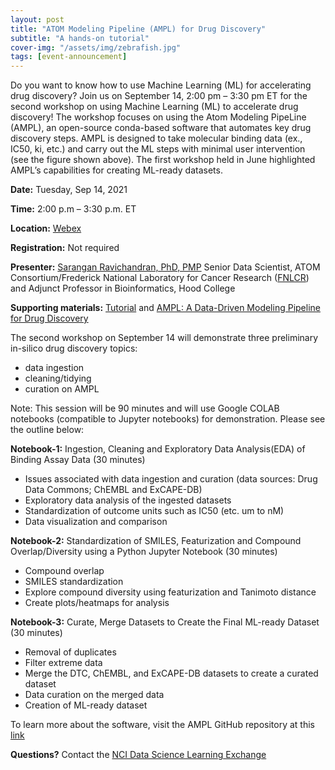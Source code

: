 ```yaml
---
layout: post
title: "ATOM Modeling Pipeline (AMPL) for Drug Discovery"
subtitle: "A hands-on tutorial"
cover-img: "/assets/img/zebrafish.jpg"
tags: [event-announcement]
---
```


Do you want to know how to use Machine Learning (ML) for accelerating drug discovery? 
Join us on September 14, 2:00 pm – 3:30 pm ET for the second workshop on using Machine Learning (ML) to accelerate drug discovery! The workshop focuses on using the Atom Modeling PipeLine (AMPL), an open-source conda-based software that automates key drug discovery steps. AMPL is designed to take molecular binding data (ex., IC50, ki, etc.) and carry out the ML steps with minimal user intervention (see the figure shown above). The first workshop held in June highlighted AMPL’s capabilities for creating ML-ready datasets.


**Date:** Tuesday, Sep 14, 2021

**Time:** 2:00 p.m – 3:30 p.m. ET

**Location:** [Webex](https://cbiit.webex.com/cbiit/j.php?MTID=mf7ce215c871cd5ef2270d43b40ae481d)

**Registration:** Not required

**Presenter:** [Sarangan Ravichandran, PhD, PMP](https://sites.google.com/site/sakaravi/) Senior Data Scientist, ATOM Consortium/Frederick National Laboratory for Cancer
               Research ([FNLCR](https://frederick.cancer.gov)) and Adjunct Professor in Bioinformatics, Hood College
               
**Supporting materials:** [Tutorial](https://github.com/ravichas/AMPL-workshop-2) and 
[AMPL: A Data-Driven Modeling Pipeline for Drug Discovery](https://pubmed.ncbi.nlm.nih.gov/32243153/)

The second workshop on September 14 will demonstrate three preliminary in-silico drug discovery topics:
* data ingestion
* cleaning/tidying
* curation on AMPL

Note: This session will be 90 minutes and will use Google COLAB notebooks (compatible to Jupyter notebooks) for demonstration. Please see the outline below:

**Notebook-1:** Ingestion, Cleaning and Exploratory Data Analysis(EDA) of Binding Assay Data (30 minutes)  
* Issues associated with data ingestion and curation (data sources: Drug Data Commons; ChEMBL and ExCAPE-DB)  
* Exploratory data analysis of the ingested datasets
* Standardization of outcome units such as IC50 (etc. um to nM)
* Data visualization and comparison

**Notebook-2:** Standardization of SMILES, Featurization and Compound Overlap/Diversity using a Python Jupyter Notebook (30 minutes)

* Compound overlap
* SMILES standardization
* Explore compound diversity using featurization and Tanimoto distance
* Create plots/heatmaps for analysis
 
**Notebook-3:** Curate, Merge Datasets to Create the Final ML-ready Dataset (30 minutes)
* Removal of duplicates
* Filter extreme data
* Merge the DTC, ChEMBL, and ExCAPE-DB datasets to create a curated dataset
* Data curation on the merged data
* Creation of ML-ready dataset


To learn more about the software, visit the AMPL GitHub repository at this [link](https://github.com/ATOMconsortium/AMPL)

**Questions?** Contact the [NCI Data Science Learning Exchange](mailto:NCIDataScienceLearningExchange@mail.nih.gov)
